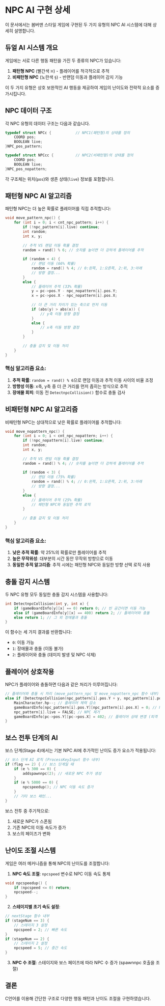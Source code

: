 # NPC AI 구현 상세

이 문서에서는 봄버맨 스타일 게임에 구현된 두 가지 유형의 NPC AI 시스템에 대해 상세히 설명합니다.

## 듀얼 AI 시스템 개요

게임에는 서로 다른 행동 패턴을 가진 두 종류의 NPC가 있습니다:

1. **패턴형 NPC** (빨간색 `※`) - 플레이어를 적극적으로 추적
2. **비패턴형 NPC** (노란색 `§`) - 반랜덤 이동과 플레이어 감지 기능

이 두 가지 유형은 상호 보완적인 AI 행동을 제공하여 게임의 난이도와 전략적 요소를 증가시킵니다.

## NPC 데이터 구조

각 NPC 유형의 데이터 구조는 다음과 같습니다.

```c
typedef struct NPCc {           // NPC1(패턴형)의 상태를 정의
    COORD pos;
    BOOLEAN live;
}NPC_pos_pattern;

typedef struct NPCcc {          // NPC2(비패턴형)의 상태를 정의
    COORD pos;
    BOOLEAN live;
}NPC_pos_nopattern;
```

각 구조체는 위치(`pos`)와 생존 상태(`live`) 정보를 포함합니다.

## 패턴형 NPC AI 알고리즘

패턴형 NPC는 더 높은 확률로 플레이어를 직접 추적합니다:

```c
void move_pattern_npc() {
    for (int i = 0; i < cnt_npc_pattern; i++) {
        if (!npc_pattern[i].live) continue;
        int random;
        int x, y;
        
        // 추적 VS 랜덤 이동 확률 결정
        random = rand() % 6; // 숫자를 높이면 더 강하게 플레이어를 추적
        
        if (random < 4) {
            // 랜덤 이동 (66% 확률)
            random = rand() % 4; // 0:왼쪽, 1:오른쪽, 2:위, 3:아래
            // 방향 결정...
        }
        else {
            // 플레이어 추적 (33% 확률)
            y = pc->pos.Y - npc_nopattern[i].pos.Y;
            x = pc->pos.X - npc_nopattern[i].pos.X;
            
            // 더 큰 거리 차이가 있는 축으로 먼저 이동
            if (abs(y) > abs(x)) {
                // y축 이동 방향 결정
            }
            else {
                // x축 이동 방향 결정
            }
        }
        
        // 충돌 감지 및 이동 처리
    }
}
```

### 핵심 알고리즘 요소:

1. **추적 확률**: `random = rand() % 6`으로 랜덤 이동과 추적 이동 사이의 비율 조정
2. **방향성 이동**: x축, y축 중 더 큰 거리를 먼저 좁히는 방식으로 추적
3. **장애물 회피**: 이동 전 `DetectnpcCollision()` 함수로 충돌 검사

## 비패턴형 NPC AI 알고리즘

비패턴형 NPC는 상대적으로 낮은 확률로 플레이어를 추적합니다:

```c
void move_nopattern_npc() {
    for (int i = 0; i < cnt_npc_nopattern; i++) {
        if (!npc_nopattern[i].live) continue;
        int random;
        int x, y;
        
        // 추적 VS 랜덤 이동 확률 결정
        random = rand() % 4; // 숫자를 높이면 더 강하게 플레이어를 추적
        
        if (random < 3) {
            // 랜덤 이동 (75% 확률)
            random = rand() % 4; // 0:왼쪽, 1:오른쪽, 2:위, 3:아래
            // 방향 결정...
        }
        else {
            // 플레이어 추적 (25% 확률)
            // 패턴형 NPC와 동일한 추적 로직
        }
        
        // 충돌 감지 및 이동 처리
    }
}
```

### 핵심 알고리즘 요소:

1. **낮은 추적 확률**: 약 25%의 확률로만 플레이어를 추적
2. **높은 무작위성**: 대부분의 시간 동안 무작위 방향으로 이동
3. **동일한 추적 알고리즘**: 추적 시에는 패턴형 NPC와 동일한 방향 선택 로직 사용

## 충돌 감지 시스템

두 NPC 유형 모두 동일한 충돌 감지 시스템을 사용합니다:

```c
int DetectnpcCollision(int y, int x) {
    if (gameBoardInfo[y][x] == 0) return 0; // 빈 공간이면 이동 가능
    else if (gameBoardInfo[y][x] == 400) return 2; // 플레이어와 충돌
    else return 1; // 그 외 장애물과 충돌
}
```

이 함수는 세 가지 결과를 반환합니다:
- `0`: 이동 가능
- `1`: 장애물과 충돌 (이동 불가)
- `2`: 플레이어와 충돌 (데미지 발생 및 NPC 삭제)

## 플레이어 상호작용

NPC가 플레이어와 충돌하면 다음과 같은 처리가 이루어집니다:

```c
// 플레이어와 충돌 시 처리 (move_pattern_npc 및 move_nopattern_npc 함수 내부)
else if (DetectnpcCollision(npc_pattern[i].pos.Y + y, npc_pattern[i].pos.X + x) == 2) { 
    MainCharacter.hp--; // 플레이어 체력 감소
    gameBoardInfo[npc_pattern[i].pos.Y][npc_pattern[i].pos.X] = 0; // NPC 위치 초기화
    npc_pattern[i].live = FALSE; // NPC 제거
    gameBoardInfo[pc->pos.Y][pc->pos.X] = 402; // 플레이어 상태 변경 (피격 상태)
}
```

## 보스 전투 단계의 AI

보스 단계(Stage 4)에서는 기본 NPC AI에 추가적인 난이도 증가 요소가 적용됩니다:

```c
// 보스 단계 AI 로직 (ProcessKeyInput 함수 내부)
if (flag == 2) { // 보스 단계일 때
    if (e % 300 == 0) {
        addspawnnpc(2); // 새로운 NPC 추가 생성
    }
    if (e % 5000 == 0) {
        npcspeedup(); // NPC 이동 속도 증가
    }
    // 기타 보스 패턴...
}
```

보스 전투 중 주기적으로:
1. 새로운 NPC가 스폰됨
2. 기존 NPC의 이동 속도가 증가
3. 보스의 페이즈가 변화

## 난이도 조절 시스템

게임은 여러 메커니즘을 통해 NPC의 난이도를 조절합니다:

1. **NPC 속도 조절**: `npcspeed` 변수로 NPC 이동 속도 통제
```c
void npcspeedup() {
    if (npcspeed <= 0) return;
    npcspeed--;
}
```

2. **스테이지별 초기 속도 설정**:
```c
// nextStage 함수 내부
if (stageNum == 3) {
    // 스테이지 3 설정
    npcspeed = 2; // 빠른 속도
}
if (stageNum == 2) {
    // 스테이지 2 설정
    npcspeed = 5; // 중간 속도
}
```

3. **NPC 수 조절**: 스테이지와 보스 페이즈에 따라 NPC 수 증가 (spawnnpc 호출을 조절)

## 결론

C언어를 이용해 간단한 구조로 다양한 행동 패턴과 난이도 조절을 구현하였습니다.
